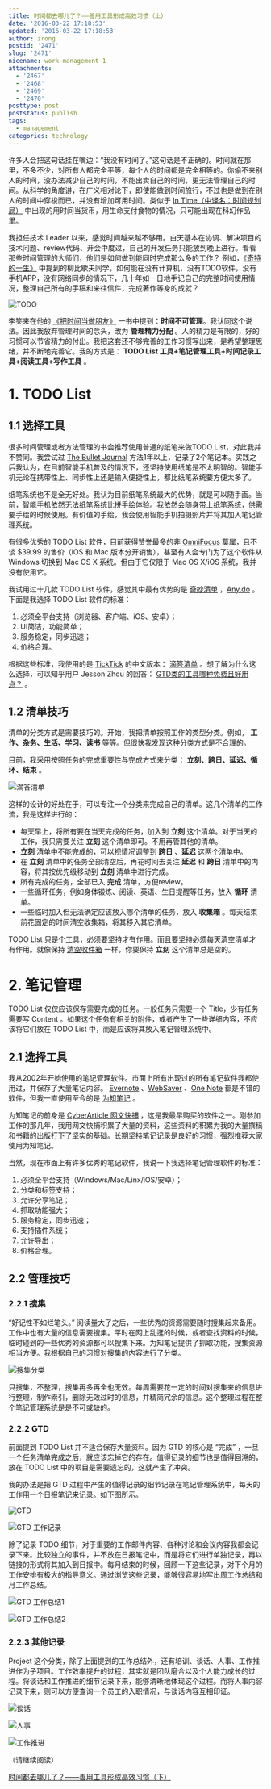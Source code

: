 ```yaml
---
title: 时间都去哪儿了？——善用工具形成高效习惯（上）
date: '2016-03-22 17:18:53'
updated: '2016-03-22 17:18:53'
author: zrong
postid: '2471'
slug: '2471'
nicename: work-management-1
attachments:
  - '2467'
  - '2468'
  - '2469'
  - '2470'
posttype: post
poststatus: publish
tags:
  - management
categories: technology
---
```


许多人会把这句话挂在嘴边：“我没有时间了。”这句话是不正确的。时间就在那里，不多不少，对所有人都完全平等，每个人的时间都是完全相等的。你偷不来别人的时间，没办法减少自己的时间，不能出卖自己的时间，更无法管理自己的时间。从科学的角度讲，在广义相对论下，即使能做到时间旅行，不过也是做到在别人的时间中穿梭而已，并没有增加可用时间。类似于 [In Time（中译名：时间规划局）][1] 中出现的用时间当货币，用生命支付食物的情况，只可能出现在科幻作品里。

我担任技术 Leader 以来，感觉时间越来越不够用。白天基本在协调、解决项目的技术问题、review代码、开会中度过，自己的开发任务只能放到晚上进行。看看那些时间管理的大师们，他们是如何做到能同时完成那么多的工作？ 例如，[《奇特的一生》][2] 中提到的柳比歇夫同学，如何能在没有计算机，没有TODO软件，没有手机APP，没有网络同步的情况下，几十年如一日地手记自己的完整时间使用情况，整理自己所有的手稿和来往信件，完成著作等身的成就？

![TODO][60]

李笑来在他的 [《把时间当做朋友》][16] 一书中提到：**时间不可管理**。我认同这个说法。因此我放弃管理时间的念头，改为 **管理精力分配** 。人的精力是有限的，好的习惯可以节省精力的付出。我把这套还不够完善的工作习惯写出来，是希望整理思绪，并不断地完善它。我的方式是： **TODO List 工具+笔记管理工具+时间记录工具+阅读工具+写作工具** 。 <!--more-->

# 1. TODO List

## 1.1 选择工具

很多时间管理或者方法管理的书会推荐使用普通的纸笔来做TODO List，对此我并不赞同。我尝试过 [The Bullet Journal][3] 方法1年以上，记录了2个笔记本。实践之后我认为，在目前智能手机普及的情况下，还坚持使用纸笔是不太明智的。智能手机无论在携带性上、同步性上还是输入便捷性上，都比纸笔系统要方便太多了。

纸笔系统也不是全无好处。我认为目前纸笔系统最大的优势，就是可以随手画。当前，智能手机依然无法纸笔系统比拼手绘体验。我依然会随身带上纸笔系统，供需要手绘的时候使用。有价值的手绘，我会使用智能手机拍摄照片并将其加入笔记管理系统。

有很多优秀的 TODO List 软件，目前获得赞誉最多的非 [OmniFocus][4] 莫属，且不谈 $39.99 的售价（iOS 和 Mac 版本分开销售），甚至有人会专门为了这个软件从 Windows 切换到 Mac OS X 系统。但由于它仅限于 Mac OS X/iOS 系统，我并没有使用它。

我试用过十几款 TODO List 软件，感觉其中最有优势的是 [奇妙清单][5] ，[Any.do][6] 。下面是我选择 TODO List 软件的标准：

1. 必须全平台支持（浏览器、客户端、iOS、安卓）；
3. UI简洁，功能简单；
3. 服务稳定，同步迅速；
4. 价格合理。

根据这些标准，我使用的是 [TickTick][7] 的中文版本： [滴答清单][8] 。想了解为什么这么选择，可以知乎用户 Jesson Zhou 的回答： [GTD类的工具哪种免费且好用点？][14] 。

## 1.2 清单技巧

清单的分类方式是需要技巧的。开始，我把清单按照工作的类型分类。例如， **工作、杂务、生活、学习、读书** 等等。但很快我发现这种分类方式是不合理的。

目前，我采用按照任务的完成重要性与完成方式来分类： **立刻、跨日、延迟、循环、结束** 。

![滴答清单][51]

这样的设计的好处在于，可以专注一个分类来完成自己的清单。这几个清单的工作流，我是这样进行的：

- 每天早上，将所有要在当天完成的任务，加入到 **立刻** 这个清单。对于当天的工作，我只需要关注 **立刻** 这个清单即可。不用再管其他的清单。
- **立刻** 清单中不能完成的，可以视情况调整到 **跨日** 、**延迟** 这两个清单中。
- 在 **立刻** 清单中的任务全部清空后，再花时间去关注 **延迟** 和 **跨日** 清单中的内容，将其按优先级移动到 **立刻** 清单中进行完成。
- 所有完成的任务，全部已入 **完成** 清单，方便review。
- 一些循环任务，例如身体锻炼、阅读、英语、生日提醒等任务，放入 **循环** 清单。
- 一些临时加入但无法确定应该放入哪个清单的任务，放入 **收集箱** 。每天结束前花固定的时间清空收集箱，将其移入其它清单。

TODO List 只是个工具，必须要坚持才有作用。而且要坚持必须每天清空清单才有作用。就像保持 [清空收件箱][9] 一样，你要保持 **立刻** 这个清单总是空的。

# 2. 笔记管理

TODO List 仅仅应该保存需要完成的任务。一般任务只需要一个 Title，少有任务需要写 Content 。如果这个任务有相关的附件，或者产生了一些详细内容，不应该将它们放在 TODO List 中，而是应该将其放入笔记管理系统中。

## 2.1 选择工具

我从2002年开始使用的笔记管理软件。市面上所有出现过的所有笔记软件我都使用过，并保存了大量笔记内容。 [Evernote][10] 、[WebSaver][11] 、[One Note][12] 都是不错的软件，但我一直使用至今的是 [为知笔记][13] 。

为知笔记的前身是 [CyberArticle 网文快捕][15] ，这是我最早购买的软件之一。刚参加工作的那几年，我用网文快捕积累了大量的资料，这些资料的积累为我的大量撰稿和书籍的出版打下了坚实的基础。长期坚持笔记记录是良好的习惯，强烈推荐大家使用为知笔记。

当然，现在市面上有许多优秀的笔记软件，我说一下我选择笔记管理软件的标准：

1. 必须全平台支持（Windows/Mac/Linx/iOS/安卓）；
2. 分类和标签支持；
3. 允许分享笔记；
4. 抓取功能强大；
5. 服务稳定，同步迅速；
6. 支持插件系统；
7. 允许导出；
8. 价格合理。

## 2.2 管理技巧

### 2.2.1 搜集

“好记性不如烂笔头。” 阅读量大了之后，一些优秀的资源需要随时搜集起来备用。工作中也有大量的信息需要搜集。平时在网上乱逛的时候，或者查找资料的时候，临时碰到的一些优秀的资源都可以搜集下来。为知笔记提供了抓取功能，搜集资源相当方便。我根据自己的习惯对搜集的内容进行了分类。

![搜集分类][52]

只搜集，不整理，搜集再多再全也无效。每周需要花一定的时间对搜集来的信息进行整理，制作索引，删除无效过时的信息，并精简冗余的信息。这个整理过程在整个笔记管理系统是是不可或缺的。

### 2.2.2 GTD

前面提到 TODO List 并不适合保存大量资料。因为 GTD 的核心是 “完成” ，一旦一个任务清单完成之后，就应该忘掉它的存在。值得记录的细节也是值得回溯的，放在 TODO List 中的项目是需要遗忘的，这就产生了冲突。

我的办法是把 GTD 过程中产生的值得记录的细节记录在笔记管理系统中，每天的工作用一个日报笔记来记录。如下图所示。

![GTD][53]

![GTD 工作记录][55]

除了记录 TODO 细节，对于重要的工作邮件内容、各种讨论和会议内容我都会记录下来。比较独立的事件，并不放在日报笔记中，而是将它们进行单独记录，再以链接的形式将其加入到日报中。每月结束的时候，回顾一下这些记录，对下个月的工作安排有极大的指导意义。通过浏览这些记录，能够很容易地写出周工作总结和月工作总结。

![GTD 工作总结1][54]

![GTD 工作总结2][56]

### 2.2.3 其他记录

Project 这个分类，除了上面提到的工作总结外，还有培训、谈话、人事、工作推进作为子项目。工作效率提升的过程，其实就是团队磨合以及个人能力成长的过程。将谈话和工作推进的细节记录下来，能够清晰地体现这个过程。而将人事内容记录下来，则可以方便查询一个员工的入职情况，与谈话内容互相印证。

![谈话][57]

![人事][58]

![工作推进][59]

（请继续阅读）

[时间都去哪儿了？——善用工具形成高效习惯（下）][17]

[1]: https://movie.douban.com/subject/4924142/
[2]: http://book.douban.com/subject/1115353/
[3]: http://bulletjournal.com/
[4]: https://www.omnigroup.com/omnifocus
[5]: https://www.wunderlist.com/zh/
[6]: http://www.any.do/
[7]: https://ticktick.com/
[8]: https://dida365.com/
[9]: http://lifehacker.com/347335/empty-your-inbox-with-gmail-and-the-trusted-trio
[10]: https://evernote.com/
[11]: https://evernote.com/
[12]: https://www.onenote.com/
[13]: https://www.wiz.cn/
[14]: https://www.zhihu.com/question/23452348/answer/24628805
[15]: http://cn.wizbrother.com/
[16]: https://book.douban.com/subject/3609132/
[17]: http://blog.zengrong.net/post/2479.html
[51]: /uploads/2016/03/dida.png
[52]: /uploads/2016/03/wiz1.png
[53]: /uploads/2016/03/wiz2.png
[54]: /uploads/2016/03/wiz3.png
[55]: /uploads/2016/01/rollup3.png
[56]: /uploads/2016/01/rollup4.png
[57]: /uploads/2016/01/rollup1.png
[58]: /uploads/2016/01/rollup2.png
[59]: /uploads/2016/03/wiz4.png
[60]: /uploads/2016/03/todoicon.jpg
